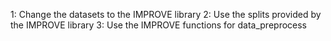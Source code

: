 1: Change the datasets to the IMPROVE library
2: Use the splits provided by the IMPROVE library
3: Use the IMPROVE functions for data_preprocess
